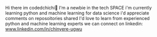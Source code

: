 Hi there  im codedchichi👋
I'm a newbie in the tech SPACE
i'm currently learning python and machine learning for data science
i'd appreciate comments on reposoitories shared
I'd love to learn from experienced python and machine learning experts
we can connect on linkedin: www.linkedin.com/in/chinyere-ugwu


